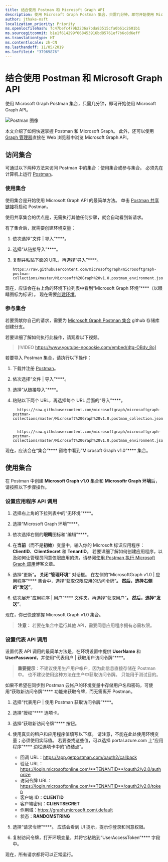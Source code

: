 ```yaml
---
title: 结合使用 Postman 和 Microsoft Graph API
description: 使用 Microsoft Graph Postman 集合，只需几分钟，即可开始使用 Microsoft Graph API。
author: jthake-msft
localization_priority: Priority
ms.openlocfilehash: fc47befc479b2236a7bda83515cfa0b61c2601b1
ms.sourcegitcommit: b1e1f614299f668453916bd85761ef7b6c8d6eff
ms.translationtype: HT
ms.contentlocale: zh-CN
ms.lasthandoff: 11/05/2019
ms.locfileid: "37969876"
---
```

# <a name="use-postman-with-the-microsoft-graph-api"></a>结合使用 Postman 和 Microsoft Graph API

使用 Microsoft Graph Postman 集合，只需几分钟，即可开始使用 Microsoft Graph API。

![Postman 图像](https://github.com/microsoftgraph/microsoftgraph-postman-collections/blob/master/images/postman.png?raw=true)

本文介绍了如何快速掌握 Postman 和 Microsoft Graph。 此外，还可以使用 [Graph 管理器](https://developer.microsoft.com/graph/graph-explorer)直接在 Web 浏览器中浏览 Microsoft Graph API。

## <a name="accessing-the-collection"></a>访问集合
可通过以下两种方法来访问 Postman 中的集合：使用集合或参与集合。 必须先在计算机上运行 [Postman](https://www.getpostman.com/)。

### <a name="consume-the-collection"></a>使用集合
使用集合是开始使用 Microsoft Graph API 的最简单方法。 单击 [Postman 共享链接](https://www.getpostman.com/collections/d89a737b5f0c0825898a)将启动 Postman。

使用共享集合的优点是，无需执行其他任何步骤，就会自动看到新请求。

有了集合后，就需要创建环境变量：

1. 依次选择“文件 | 导入”****。
2. 选择“从链接导入”****。
3. 复制并粘贴下面的 URL，再选择“导入”****。
 
    ```
    https://raw.githubusercontent.com/microsoftgraph/microsoftgraph-postman-collections/master/Microsoft%20Graph%20v1.0.postman_environment.json
    ```

现在，应该会在右上角的环境下拉列表中看到“Microsoft Graph 环境”****（以眼睛图标为标识）。 现在需要[创建环境](#using-the-collection)。

### <a name="contribute-to-the-collection"></a>参与集合
若要贡献你自己的请求，需要为 [Microsoft Graph Postman 集合](https://github.com/microsoftgraph/microsoftgraph-postman-collections) github 存储库创建分支。 

若要详细了解如何执行此操作，请观看以下视频。

> [!VIDEO https://www.youtube-nocookie.com/embed/4tg-OBdv_8o]

若要导入 Postman 集合，请执行以下操作：

1. 下载并注册 [Postman](https://www.getpostman.com/)。
2. 依次选择“文件 | 导入”****。
3. 选择“从链接导入”****。
4. 粘贴以下两个 URL，再选择每个 URL 后面的“导入”****。

    ```
      https://raw.githubusercontent.com/microsoftgraph/microsoftgraph-postman-collections/master/Microsoft%20Graph%20v1.0.postman_collection.json
      
    ```
    ```
      https://raw.githubusercontent.com/microsoftgraph/microsoftgraph-postman-collections/master/Microsoft%20Graph%20v1.0.postman_environment.json

    ```

现在，应该会在“集合”**** 窗格中看到“Microsoft Graph v1.0”**** 集合。

## <a name="using-the-collection"></a>使用集合
在 Postman 中创建 **Microsoft Graph v1.0** 集合和 **Microsoftr Graph 环境**后，请按照以下步骤操作。

### <a name="set-up-application-api-calls"></a>设置应用程序 API 调用

1. 选择右上角的下拉列表中的“无环境”****。
2. 选择“Microsoft Graph 环境”****。
3. 依次选择右侧的**眼睛**图标和“编辑”****。
4. 在**当前**（而不是**初始**）变量中，输入你的 Microsoft 标识应用程序：**ClientID**、**ClientSecret** 和 **TenantID**。 
 若要详细了解如何创建应用程序，以及如何让管理员同意仅限应用的流，请参阅[使用 Postman 执行 Microsoft Graph 调用](https://developer.microsoft.com/zh-CN/graph/blogs/30daysmsgraph-day-13-postman-to-make-microsoft-graph-calls/)博客文章。

5. 选择“更新”****。 关闭“管理环境”**** 对话框。 在左侧的“MicrosoftGraph v1.0 | 应用程序”**** 集合中，选择“获取仅限应用的访问令牌”****。 然后，选择右侧的“发送”****。
6. 依次展开“应用程序 | 用户”**** 文件夹，再选择“获取用户”****。 然后，选择“发送”****。

现在，你已快速掌握 Microsoft Graph v1.0 集合。

>**注意：** 若要在集合中运行其他 API，需要同意应用程序拥有必需权限。

### <a name="set-up-on-behalf-of-api-calls"></a>设置代表 API 调用
设置代表 API 调用的最简单方法是，在环境设置中提供 **UserName** 和 **UserPassword**，并使用“代表用户 | 获取用户访问令牌”****。 

>**重要提示**：不建议使用生产用户帐户，因为此信息直接存储在 Postman 中。 也不建议使用这种方法在生产中获取访问令牌。 只能用于测试目的。

如果不希望在同步到 Postman 云帐户的环境变量中存储用户名和密码，可使用“获取新访问令牌”**** 功能来获取令牌，而无需离开 Postman。

1. 选择“代表用户 | 使用 Postman 获取访问令牌”****。
2. 选择“授权”**** 选项卡。
3. 选择“获取新访问令牌”**** 按钮。
4. 使用真实的租户和应用程序值填写以下框。 请注意，不能在此处使用环境变量；必须使用实际值。 若要查找这些值，可以选择 portal.azure.com 上“应用程序”**** 边栏选项卡中的“终结点”。

    - 回调 URL：https://app.getpostman.com/oauth2/callback
    - 验证 URL：https://login.microsoftonline.com/**TENANTID**/oauth2/v2.0/authorize
    - 访问令牌 URL：https://login.microsoftonline.com/**TENANTID**/oauth2/v2.0/token
    - 客户端 ID：**CLIENTID**
    - 客户端密码：**CLIENTSECRET**
    - 作用域：https://graph.microsoft.com/.default
    - 状态：**RANDOMSTRING**
 
5. 选择“请求令牌”****。 应该会看到 UI 提示，提示你登录和同意权限。
6. 复制访问令牌，打开环境变量，并将它粘贴到“UserAccessToken”**** 字段中。

现在，所有请求都将可以正常运行。
